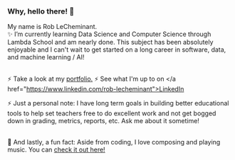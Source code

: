 ### Why, hello there! 👋

My name is Rob LeCheminant. </br>
✨ I’m currently learning Data Science and Computer Science through Lambda School and am nearly done. This subject has been absolutely enjoyable and I can't wait to get started on a long career in software, data, and machine learning / AI! </br></br>

⚡ Take a look at my <a href="https://lechemrc.github.io">portfolio.</a>
⚡ See what I'm up to on </a href="https://www.linkedin.com/rob-lecheminant">LinkedIn</a>

⚡ Just a personal note: I have long term goals in building better educational tools to help set teachers free to do excellent work and not get bogged down in grading, metrics, reports, etc. Ask me about it sometime! </br></br>

🔭 And lastly, a fun fact: Aside from coding, I love composing and playing music. You can <a href="https://lanarchiste.bandcamp.com">check it out here!</a>

<!--
**lechemrc/lechemrc** is a ✨ _special_ ✨ repository because its `README.md` (this file) appears on your GitHub profile.

Here are some ideas to get you started:

- 🔭 I’m currently working on ...
- 🌱 I’m currently learning ...
- 👯 I’m looking to collaborate on ...
- 🤔 I’m looking for help with ...
- 💬 Ask me about ...
- 📫 How to reach me: ...
- 😄 Pronouns: ...
- ⚡ Fun fact: ...
-->
